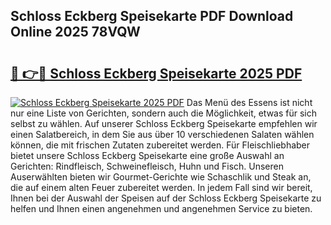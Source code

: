 ## Schloss Eckberg Speisekarte PDF Download Online 2025 78VQW

# <h2><a href="http://gccr8p.nevu.top/?p=Schloss+Eckberg+Speisekarte">🔗 👉🔴 Schloss Eckberg Speisekarte 2025 PDF</a></h2>

[![Schloss Eckberg Speisekarte 2025 PDF](https://i.imgur.com/dBaPXMq.png)](http://gccr8p.nevu.top/?p=Schloss+Eckberg+Speisekarte)
Das Menü des Essens ist nicht nur eine Liste von Gerichten, sondern auch die Möglichkeit, etwas für sich selbst zu wählen. Auf unserer Schloss Eckberg Speisekarte empfehlen wir einen Salatbereich, in dem Sie aus über 10 verschiedenen Salaten wählen können, die mit frischen Zutaten zubereitet werden. Für Fleischliebhaber bietet unsere Schloss Eckberg Speisekarte eine große Auswahl an Gerichten: Rindfleisch, Schweinefleisch, Huhn und Fisch. Unseren Auserwählten bieten wir Gourmet-Gerichte wie Schaschlik und Steak an, die auf einem alten Feuer zubereitet werden. In jedem Fall sind wir bereit, Ihnen bei der Auswahl der Speisen auf der Schloss Eckberg Speisekarte zu helfen und Ihnen einen angenehmen und angenehmen Service zu bieten.
